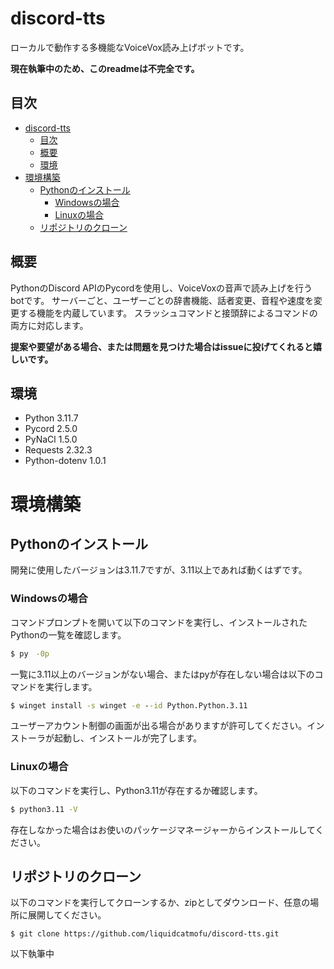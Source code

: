 # discord-tts

ローカルで動作する多機能なVoiceVox読み上げボットです。

**現在執筆中のため、このreadmeは不完全です。**

## 目次

- [discord-tts](#discord-tts)
  - [目次](#目次)
  - [概要](#概要)
  - [環境](#環境)
- [環境構築](#環境構築)
  - [Pythonのインストール](#pythonのインストール)
    - [Windowsの場合](#windowsの場合)
    - [Linuxの場合](#linuxの場合)
  - [リポジトリのクローン](#リポジトリのクローン)

## 概要

PythonのDiscord APIのPycordを使用し、VoiceVoxの音声で読み上げを行うbotです。
サーバーごと、ユーザーごとの辞書機能、話者変更、音程や速度を変更する機能を内蔵しています。
スラッシュコマンドと接頭辞によるコマンドの両方に対応します。

**提案や要望がある場合、または問題を見つけた場合はissueに投げてくれると嬉しいです。**

## 環境

- Python 3.11.7
- Pycord 2.5.0
- PyNaCl 1.5.0
- Requests 2.32.3
- Python-dotenv 1.0.1

# 環境構築

## Pythonのインストール

開発に使用したバージョンは3.11.7ですが、3.11以上であれば動くはずです。

### Windowsの場合

コマンドプロンプトを開いて以下のコマンドを実行し、インストールされたPythonの一覧を確認します。
```cmd
$ py　-0p
```

一覧に3.11以上のバージョンがない場合、またはpyが存在しない場合は以下のコマンドを実行します。
```cmd
$ winget install -s winget -e --id Python.Python.3.11
```
ユーザーアカウント制御の画面が出る場合がありますが許可してください。インストーラが起動し、インストールが完了します。

### Linuxの場合
以下のコマンドを実行し、Python3.11が存在するか確認します。
```sh
$ python3.11 -V
```
存在しなかった場合はお使いのパッケージマネージャーからインストールしてください。

## リポジトリのクローン
以下のコマンドを実行してクローンするか、zipとしてダウンロード、任意の場所に展開してください。

```
$ git clone https://github.com/liquidcatmofu/discord-tts.git
```

以下執筆中



